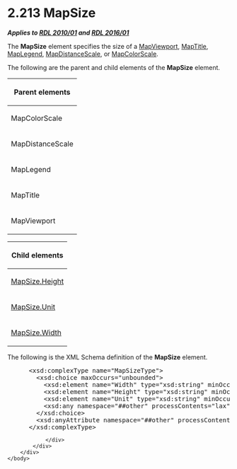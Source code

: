 <html dir="LTR" xmlns:mshelp="http://msdn.microsoft.com/mshelp" xmlns:ddue="http://ddue.schemas.microsoft.com/authoring/2003/5" xmlns:xlink="http://www.w3.org/1999/xlink" xmlns:tool="http://www.microsoft.com/tooltip">
    <head>
        <meta http-equiv="Content-Type" content="text/html; CHARSET=utf-8"></meta>
        <meta name="save" content="history"></meta>
        <title>2.213 MapSize</title>
        <xml>
            <mshelp:toctitle title="2.213 MapSize"></mshelp:toctitle>
            <mshelp:rltitle title="[MS-RDL]: MapSize"></mshelp:rltitle>
            <mshelp:keyword index="A" term="d34e1a7e-ada4-4989-9c0f-fbb69c9347ec"></mshelp:keyword>
            <mshelp:attr name="DCSext.ContentType" value="open specification"></mshelp:attr>
            <mshelp:attr name="AssetID" value="d34e1a7e-ada4-4989-9c0f-fbb69c9347ec"></mshelp:attr>
            <mshelp:attr name="TopicType" value="kbRef"></mshelp:attr>
            <mshelp:attr name="DCSext.Title" value="[MS-RDL]: MapSize" />
        </xml>
    </head>
    <body>
        <div id="header">
            <h1 class="heading">2.213 MapSize</h1>
        </div>
        <div id="mainSection">
            <div id="mainBody">
                <div id="allHistory" class="saveHistory"></div>
                <div id="sectionSection0" class="section" name="collapseableSection">
                    

<p><b><i>Applies to </i></b><a href="3428e690-a348-4ec7-8a6a-8efb42d2cdee.htm"><b><i>RDL 2010/01</i></b></a><b><i>
and </i></b><a href="52ce3983-2bfc-4e72-9359-42aaf5fe4509.htm"><b><i>RDL 2016/01</i></b></a></p>

<p>The <b>MapSize</b> element specifies the size of a <a href="55679f1a-a5b6-4b08-b284-ff6e27deedb4.htm">MapViewport</a>, <a href="9b8a7ec3-44b5-46d8-bdca-cb99308fa1f9.htm">MapTitle</a>, <a href="71c7ce11-4e8a-433b-975a-731e089ea04f.htm">MapLegend</a>, <a href="04ab14be-9206-4c63-bc93-d68bb48ed02c.htm">MapDistanceScale</a>, or <a href="fc14b477-a2d2-4048-843d-6a19beeb30bf.htm">MapColorScale</a>.</p>

<p>The following are the parent and child elements of the <b>MapSize</b>
element.</p>

<table>
 <thead>
  <tr>
   <th>
   <p>Parent elements</p>
   </th>
  </tr>
 </thead>
 <tr>
  <td>
  <p>MapColorScale</p>
  </td>
 </tr>
 <tr>
  <td>
  <p>MapDistanceScale</p>
  </td>
 </tr>
 <tr>
  <td>
  <p>MapLegend</p>
  </td>
 </tr>
 <tr>
  <td>
  <p>MapTitle</p>
  </td>
 </tr>
 <tr>
  <td>
  <p>MapViewport</p>
  </td>
 </tr>
</table>

<p> </p>

<table>
 <thead>
  <tr>
   <th>
   <p>Child elements</p>
   </th>
  </tr>
 </thead>
 <tr>
  <td>
  <p><a href="c0cbb631-441d-40a7-9219-eb2876d027a9.htm">MapSize.Height</a></p>
  </td>
 </tr>
 <tr>
  <td>
  <p><a href="daf6e87d-8072-4b57-b8d3-532e8fcfd80b.htm">MapSize.Unit</a></p>
  </td>
 </tr>
 <tr>
  <td>
  <p><a href="fa4beab5-92ab-42a5-9fb2-66e6365bd198.htm">MapSize.Width</a></p>
  </td>
 </tr>
</table>

<p>The following is the XML Schema definition of the <b>MapSize</b>
element.           </p>

<dl>
<dd>
<div><pre> &lt;xsd:complexType name=&quot;MapSizeType&quot;&gt;
   &lt;xsd:choice maxOccurs=&quot;unbounded&quot;&gt;
     &lt;xsd:element name=&quot;Width&quot; type=&quot;xsd:string&quot; minOccurs=&quot;1&quot; /&gt;
     &lt;xsd:element name=&quot;Height&quot; type=&quot;xsd:string&quot; minOccurs=&quot;1&quot; /&gt;
     &lt;xsd:element name=&quot;Unit&quot; type=&quot;xsd:string&quot; minOccurs=&quot;0&quot; /&gt;
     &lt;xsd:any namespace=&quot;##other&quot; processContents=&quot;lax&quot; /&gt;
   &lt;/xsd:choice&gt;
   &lt;xsd:anyAttribute namespace=&quot;##other&quot; processContents=&quot;lax&quot; /&gt;
 &lt;/xsd:complexType&gt;
</pre></div>
</dd></dl>


                </div>
            </div>
        </div>
    </body>
</html>